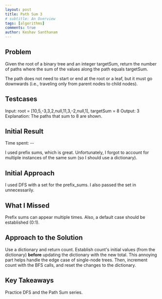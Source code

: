 ```yaml
---
layout: post
title: Path Sum 3
# subtitle: An Overview
tags: [algorithms]
comments: true
author: Keshav Santhanam
---
```


## Problem

Given the root of a binary tree and an integer targetSum, return the number of paths where the sum of the values along the path equals targetSum.

The path does not need to start or end at the root or a leaf, but it must go downwards (i.e., traveling only from parent nodes to child nodes).

## Testcases

Input: root = [10,5,-3,3,2,null,11,3,-2,null,1], targetSum = 8
Output: 3
Explanation: The paths that sum to 8 are shown.

## Initial Result
Time spent: --

I used prefix sums, which is great. Unfortunately, I forgot to account for multiple instances of the same sum (so I should use a dictionary). 

## Initial Approach

I used DFS with a set for the prefix_sums. I also passed the set in unnecessarily. 

## What I Missed
Prefix sums can appear multiple times. Also, a default case should be established (0:1). 

## Approach to the Solution

Use a dictionary and return count. Establish count's initial values (from the dictionary) **before** updating the dictionary with the new total. This annoying part helps handle the edge case of single-node trees. Then, increment count with the BFS calls, and reset the changes to the dictionary. 

## Key Takeaways

Practice DFS and the Path Sum series. 
